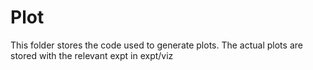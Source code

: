 # Plot

This folder stores the code used to generate plots.
The actual plots are stored with the relevant expt in expt/viz